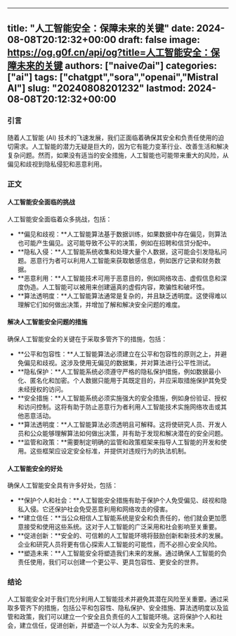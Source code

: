 
---
title: "人工智能安全：保障未来的关键"
date: 2024-08-08T20:12:32+00:00
draft: false
image: https://og.g0f.cn/api/og?title=人工智能安全：保障未来的关键
authors: ["naiveのai"]
categories: ["ai"]
tags: ["chatgpt","sora","openai","Mistral AI"]
slug: "20240808201232"
lastmod: 2024-08-08T20:12:32+00:00
---
### 引言

随着人工智能 (AI) 技术的飞速发展，我们正面临着确保其安全和负责任使用的迫切需求。人工智能的潜力无疑是巨大的，因为它有能力变革行业、改善生活和解决复杂问题。然而，如果没有适当的安全措施，人工智能也可能带来重大的风险，从偏见和歧视到隐私侵犯和恶意利用。

### 正文

#### 人工智能安全面临的挑战

人工智能安全面临着众多挑战，包括：

- **偏见和歧视：**人工智能算法基于数据训练，如果数据中存在偏见，则算法也可能产生偏见。这可能导致不公平的决策，例如在招聘和信贷分配中。
- **隐私入侵：**人工智能系统收集和处理大量个人数据，这可能会引发隐私问题。恶意行为者可以利用人工智能来获取敏感信息，例如医疗记录和财务数据。
- **恶意利用：**人工智能技术可用于恶意目的，例如网络攻击、虚假信息和深度伪造。人工智能可以被用来创建逼真的虚假内容，欺骗性和破坏性。
- **算法透明度：**人工智能算法通常是复杂的，并且缺乏透明度。这使得难以理解它们如何做出决策，并增加了解和解决安全问题的难度。

#### 解决人工智能安全问题的措施

确保人工智能安全的关键在于采取多管齐下的措施，包括：

- **公平和包容性：**人工智能算法必须建立在公平和包容性的原则之上，并避免偏见和歧视。这涉及使用无偏见的数据集，并对算法进行公平性测试。
- **隐私保护：**人工智能系统必须遵守严格的隐私保护措施，例如数据最小化、匿名化和加密。个人数据只能用于其既定目的，并应采取措施保护其免受未经授权的访问。
- **安全措施：**人工智能系统必须实施强大的安全措施，例如身份验证、授权和访问控制。这将有助于防止恶意行为者利用人工智能技术实施网络攻击或其他恶意活动。
- **算法透明度：**人工智能算法必须透明且可解释。这将使研究人员、开发人员和公众能够理解算法如何做出决策，并有助于发现和解决潜在的安全问题。
- **监管和政策：**需要制定明确的监管和政策框架来指导人工智能的开发和使用。这些框架应设定安全标准，并提供对违规行为的执法机制。

#### 人工智能安全的好处

确保人工智能安全具有许多好处，包括：

- **保护个人和社会：**人工智能安全措施有助于保护个人免受偏见、歧视和隐私入侵。它还保护社会免受恶意利用和网络攻击的侵害。
- **建立信任：**当公众相信人工智能系统是安全和负责任的，他们就会更加愿意接受和使用这些系统。这对于人工智能的广泛采用和社会影响至关重要。
- **促进创新：**安全的、可信赖的人工智能环境将鼓励创新和新技术的发展。企业和研究人员将更有信心探索人工智能的可能性，而不必担心安全风险。
- **塑造未来：**人工智能安全将塑造我们未来的发展。通过确保人工智能的负责任使用，我们可以创建一个更公平、更具包容性、更安全的世界。

### 结论

人工智能安全对于我们充分利用人工智能技术并避免其潜在风险至关重要。通过采取多管齐下的措施，包括公平和包容性、隐私保护、安全措施、算法透明度以及监管和政策，我们可以建立一个安全且负责任的人工智能环境。这将保护个人和社会，建立信任，促进创新，并塑造一个以人为本、以安全为先的未来。